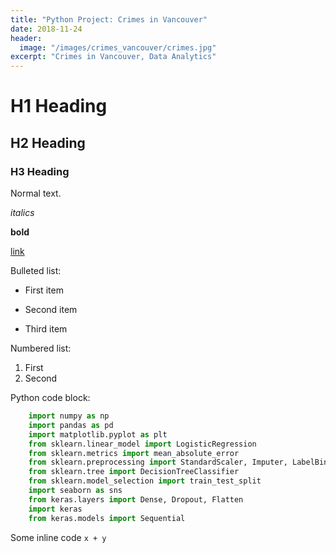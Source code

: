 ```yaml
---
title: "Python Project: Crimes in Vancouver"
date: 2018-11-24
header:
  image: "/images/crimes_vancouver/crimes.jpg"
excerpt: "Crimes in Vancouver, Data Analytics"
---
```


# H1 Heading

## H2 Heading

### H3 Heading

Normal text.

*italics*

**bold**

[link](google.com)

Bulleted list:
* First item
+ Second item
- Third item

Numbered list:
1. First
2. Second

Python code block:
```python
    import numpy as np
    import pandas as pd
    import matplotlib.pyplot as plt
    from sklearn.linear_model import LogisticRegression
    from sklearn.metrics import mean_absolute_error
    from sklearn.preprocessing import StandardScaler, Imputer, LabelBinarizer, LabelEncoder
    from sklearn.tree import DecisionTreeClassifier
    from sklearn.model_selection import train_test_split
    import seaborn as sns
    from keras.layers import Dense, Dropout, Flatten
    import keras
    from keras.models import Sequential
```

Some inline code `x + y`

<img src="{{ site.url }}{{ site.baseurl }}/images/crimes_vancouver/test.png" alt="">
